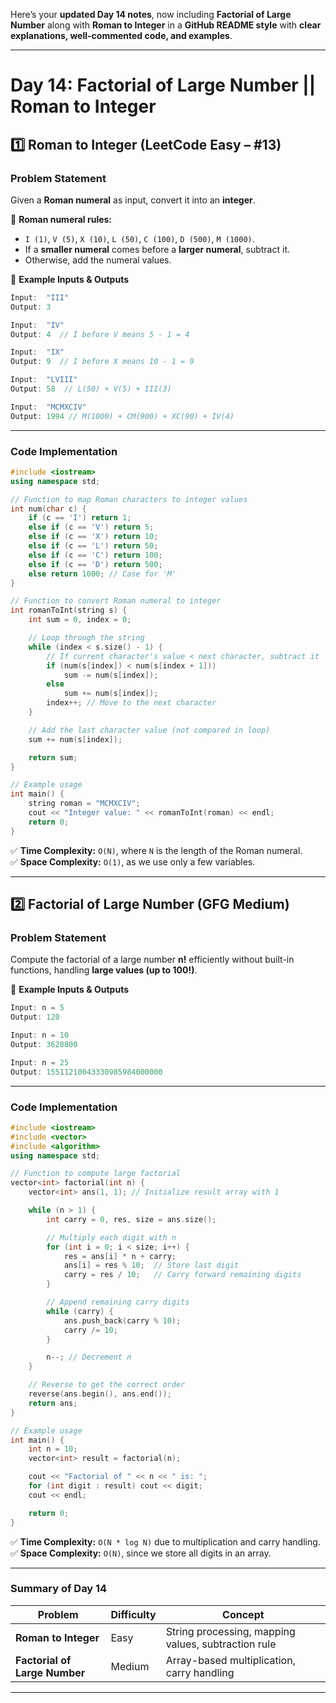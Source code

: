 Here’s your **updated Day 14 notes**, now including **Factorial of Large Number** along with **Roman to Integer** in a **GitHub README style** with **clear explanations, well-commented code, and examples**.

---

# **Day 14: Factorial of Large Number || Roman to Integer**

## **1️⃣ Roman to Integer** (LeetCode **Easy** – #13)

### **Problem Statement**
Given a **Roman numeral** as input, convert it into an **integer**.

📌 **Roman numeral rules:**
- `I (1)`, `V (5)`, `X (10)`, `L (50)`, `C (100)`, `D (500)`, `M (1000)`.
- If a **smaller numeral** comes before a **larger numeral**, subtract it.
- Otherwise, add the numeral values.

🔹 **Example Inputs & Outputs**
```cpp
Input:  "III"
Output: 3

Input:  "IV"
Output: 4  // I before V means 5 - 1 = 4

Input:  "IX"
Output: 9  // I before X means 10 - 1 = 9

Input:  "LVIII"
Output: 58  // L(50) + V(5) + III(3)

Input:  "MCMXCIV"
Output: 1994 // M(1000) + CM(900) + XC(90) + IV(4)
```

---

### **Code Implementation**
```cpp
#include <iostream>
using namespace std;

// Function to map Roman characters to integer values
int num(char c) {
    if (c == 'I') return 1;
    else if (c == 'V') return 5;
    else if (c == 'X') return 10;
    else if (c == 'L') return 50;
    else if (c == 'C') return 100;
    else if (c == 'D') return 500;
    else return 1000; // Case for 'M'
}

// Function to convert Roman numeral to integer
int romanToInt(string s) {
    int sum = 0, index = 0;

    // Loop through the string
    while (index < s.size() - 1) {
        // If current character's value < next character, subtract it
        if (num(s[index]) < num(s[index + 1])) 
            sum -= num(s[index]);
        else 
            sum += num(s[index]);
        index++; // Move to the next character
    }

    // Add the last character value (not compared in loop)
    sum += num(s[index]);

    return sum;
}

// Example usage
int main() {
    string roman = "MCMXCIV";
    cout << "Integer value: " << romanToInt(roman) << endl;
    return 0;
}
```

✅ **Time Complexity:** `O(N)`, where `N` is the length of the Roman numeral.  
✅ **Space Complexity:** `O(1)`, as we use only a few variables.

---

## **2️⃣ Factorial of Large Number** (GFG **Medium**)

### **Problem Statement**
Compute the factorial of a large number **n!** efficiently without built-in functions, handling **large values (up to 100!)**.

📌 **Example Inputs & Outputs**
```cpp
Input: n = 5
Output: 120

Input: n = 10
Output: 3628800

Input: n = 25
Output: 15511210043330985984000000
```

---

### **Code Implementation**
```cpp
#include <iostream>
#include <vector>
#include <algorithm>
using namespace std;

// Function to compute large factorial
vector<int> factorial(int n) {
    vector<int> ans(1, 1); // Initialize result array with 1

    while (n > 1) {
        int carry = 0, res, size = ans.size();

        // Multiply each digit with n
        for (int i = 0; i < size; i++) {
            res = ans[i] * n + carry;
            ans[i] = res % 10;  // Store last digit
            carry = res / 10;   // Carry forward remaining digits
        }

        // Append remaining carry digits
        while (carry) {
            ans.push_back(carry % 10);
            carry /= 10;
        }

        n--; // Decrement n
    }

    // Reverse to get the correct order
    reverse(ans.begin(), ans.end());
    return ans;
}

// Example usage
int main() {
    int n = 10;
    vector<int> result = factorial(n);

    cout << "Factorial of " << n << " is: ";
    for (int digit : result) cout << digit;
    cout << endl;

    return 0;
}
```

✅ **Time Complexity:** `O(N * log N)` due to multiplication and carry handling.  
✅ **Space Complexity:** `O(N)`, since we store all digits in an array.

---

### **Summary of Day 14**
| Problem | Difficulty | Concept |
|----------|------------|----------|
| **Roman to Integer** | Easy | String processing, mapping values, subtraction rule |
| **Factorial of Large Number** | Medium | Array-based multiplication, carry handling |

---
